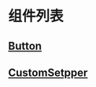<!--
 * @Author: meetqy
 * @since: 2019-09-02 16:03:22
 * @lastTime: 2019-09-05 13:21:58
 * @LastEditors: meetqy
 -->
# 组件列表

## [Button](./button/readme.md)

## [CustomSetpper](./stepper/readme.md)